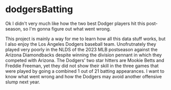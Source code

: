# dodgersBatting
Ok I didn't very much like how the two best Dodger players hit this post-season, so I'm gonna figure out what went wrong.

This project is mainly a way for me to learn how all this data stuff works, but I also enjoy the Los Angeles Dodgers baseball team.  Unofrutnately they played very poorly in the NLDS of the 2023 MLB postseason against the Arizona Diamondbacks despite winning the division pennant in which they competed with Arizona.  The Dodgers' two star hitters are Mookie Betts and Freddie Freeman, yet they did not show their skill in the three games that were played by going a combined 1 out of 21 batting appearances.  I want to know what went wrong and how the Dodgers may avoid another offensive slump next year.
